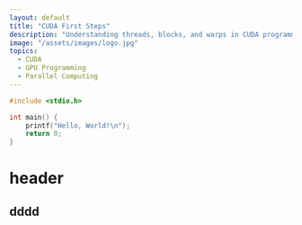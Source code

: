 ```yaml
---
layout: default
title: "CUDA First Steps"
description: "Understanding threads, blocks, and warps in CUDA programming."
image: "/assets/images/logo.jpg"
topics:
  - CUDA
  - GPU Programming
  - Parallel Computing
---
```



```c
#include <stdio.h>

int main() {
    printf("Hello, World!\n");
    return 0;
}
```

# header

## dddd